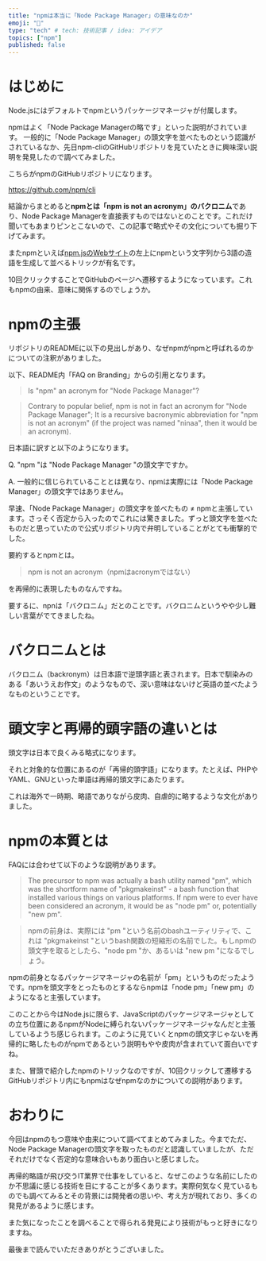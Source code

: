 ```yaml
---
title: "npmは本当に「Node Package Manager」の意味なのか"
emoji: "🤔"
type: "tech" # tech: 技術記事 / idea: アイデア
topics: ["npm"]
published: false
---
```


# はじめに

Node.jsにはデフォルトでnpmというパッケージマネージャが付属します。

npmはよく「Node Package Managerの略です」といった説明がされています。
一般的に「Node Package Manager」の頭文字を並べたものという認識がされているなか、先日npm-cliのGitHubリポジトリを見ていたときに興味深い説明を発見したので調べてみました。

こちらがnpmのGitHubリポジトリになります。

https://github.com/npm/cli

結論からまとめると**npmとは「npm is not an acronym」のバクロニム**であり、Node Package Managerを直接表すものではないとのことです。これだけ聞いてもあまりピンとこないので、この記事で略式やその文化についても掘り下げてみます。

またnpmといえば[npm.jsのWebサイト](https://www.npmjs.com/)の左上にnpmという文字列から3語の造語を生成して並べるトリックが有名です。

 10回クリックすることでGitHubのページへ遷移するようになっています。これもnpmの由来、意味に関係するのでしょうか。

# npmの主張

リポジトリのREADMEに以下の見出しがあり、なぜnpmがnpmと呼ばれるのかについての注釈がありました。

以下、README内「FAQ on Branding」からの引用となります。

> Is "npm" an acronym for "Node Package Manager"?

> Contrary to popular belief, npm is not in fact an acronym for "Node Package Manager"; It is a recursive bacronymic abbreviation for "npm is not an acronym" (if the project was named "ninaa", then it would be an acronym).

日本語に訳すと以下のようになります。

Q. "npm "は "Node Package Manager "の頭文字ですか。

A. 一般的に信じられていることとは異なり、npmは実際には「Node Package Manager」の頭文字ではありません。

早速、「Node Package Manager」の頭文字を並べたもの ≠ npmと主張しています。さっそく否定から入ったのでこれには驚きました。ずっと頭文字を並べたものだと思っていたので公式リポジトリ内で弁明していることがとても衝撃的でした。

要約するとnpmとは。
> npm is not an acronym（npmはacronymではない）

を再帰的に表現したものなんですね。

要するに、npnは「バクロニム」だとのことです。バクロニムというやや少し難しい言葉がでてきましたね。

# バクロニムとは

バクロニム（backronym）は日本語で逆頭字語と表されます。日本で馴染みのある「あいうえお作文」のようなもので、深い意味はないけど英語の並べたようなものということです。

# 頭文字と再帰的頭字語の違いとは

頭文字は日本で良くみる略式になります。

それと対象的な位置にあるのが「再帰的頭字語」になります。たとえば、PHPやYAML、GNUといった単語は再帰的頭文字にあたります。

これは海外で一時期、略語でありながら皮肉、自虐的に略するような文化がありました。

# npmの本質とは

FAQには合わせて以下のような説明があります。

>  The precursor to npm was actually a bash utility named "pm", which was the shortform name of "pkgmakeinst" - a bash function that installed various things on various platforms. If npm were to ever have been considered an acronym, it would be as "node pm" or, potentially "new pm".

> npmの前身は、実際には "pm "という名前のbashユーティリティで、これは "pkgmakeinst "というbash関数の短縮形の名前でした。もしnpmの頭文字を取るとしたら、"node pm "か、あるいは "new pm "になるでしょう。

npmの前身となるパッケージマネージャの名前が「pm」というものだったようです。npmを頭文字をとったものとするならnpmは「node pm」「new pm」のようになると主張しています。

このことから今はNode.jsに限らす、JavaScriptのパッケージマネージャとしての立ち位置にあるnpmがNodeに縛られないパッケージマネージャなんだと主張しているようち感じられます。このように見ていくとnpmの頭文字じゃないを再帰的に略したものがnpmであるという説明もやや皮肉が含まれていて面白いですね。

また、冒頭で紹介したnpmのトリックなのですが、10回クリックして遷移するGitHubリポジトリ内にもnpmはなぜnpmなのかについての説明があります。
# おわりに

今回はnpmのもつ意味や由来について調べてまとめてみました。今までただ、Node Package Managerの頭文字を取ったものだと認識していましたが、ただそれだけでなく否定的な意味合いもあり面白いと感じました。

再帰的略語が飛び交うIT業界で仕事をしていると、なぜこのような名前にしたのか不思議に感じる技術を目にすることが多くあります。実際何気なく見ているものでも調べてみるとその背景には開発者の思いや、考え方が現れており、多くの発見があるように感じます。

また気になったことを調べることで得られる発見により技術がもっと好きになりますね。

最後まで読んでいただきありがとうございました。